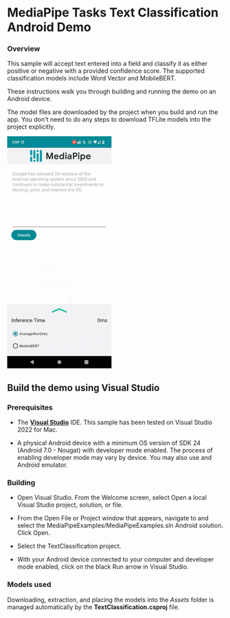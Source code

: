 # MediaPipe Tasks Text Classification Android Demo

### Overview

This sample will accept text entered into a field and classify it as either
positive or negative with a provided confidence score. The supported
classification models include Word Vector and MobileBERT.

These instructions walk you through building and running the demo on an Android
device.

The model files are downloaded by the project when you build and run the app.
You don't need to do any steps to download TFLite models into the project
explicitly.

![Text Classification Demo](textclassification.gif?raw=true "Text Classification Demo")

## Build the demo using Visual Studio

### Prerequisites

* The **[Visual Studio](https://visualstudio.microsoft.com/vs/mac/)** IDE.
  This sample has been tested on Visual Studio 2022 for Mac.

* A physical Android device with a minimum OS version of SDK 24 (Android 7.0 -
  Nougat) with developer mode enabled. The process of enabling developer mode
  may vary by device. You may also use and Android emulator.

### Building

* Open Visual Studio. From the Welcome screen, select Open a local
  Visual Studio project, solution, or file.

* From the Open File or Project window that appears, navigate to and select
  the MediaPipeExamples/MediaPipeExamples.sln Android solution. Click Open.

* Select the TextClassification project.

* With your Android device connected to your computer and developer mode
  enabled, click on the black Run arrow in Visual Studio.

### Models used

Downloading, extraction, and placing the models into the *Assets* folder is
managed automatically by the **TextClassification.csproj** file.
